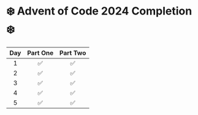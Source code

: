 # ❄️ Advent of Code 2024 Completion ❄️

| Day | Part One | Part Two |
| :-: | :------: | :------: |
|  1  |    ✅    |    ✅    |
|  2  |    ✅    |    ✅    |
|  3  |    ✅    |    ✅    |
|  4  |    ✅    |    ✅    |
|  5  |    ✅    |    ✅    |
